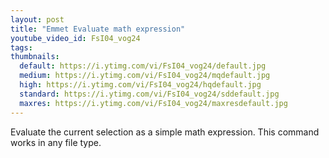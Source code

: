 ```yaml
---
layout: post
title: "Emmet Evaluate math expression"
youtube_video_id: FsI04_vog24
tags:
thumbnails:
  default: https://i.ytimg.com/vi/FsI04_vog24/default.jpg
  medium: https://i.ytimg.com/vi/FsI04_vog24/mqdefault.jpg
  high: https://i.ytimg.com/vi/FsI04_vog24/hqdefault.jpg
  standard: https://i.ytimg.com/vi/FsI04_vog24/sddefault.jpg
  maxres: https://i.ytimg.com/vi/FsI04_vog24/maxresdefault.jpg
---
```


Evaluate the current selection as a simple math expression. This command works in any file type.
